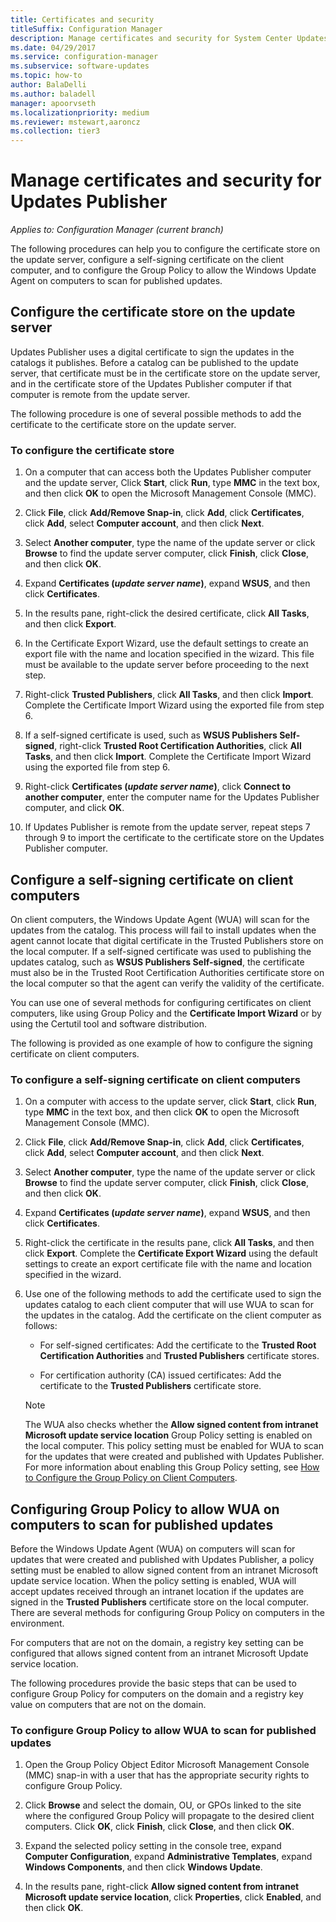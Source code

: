 ```yaml
---
title: Certificates and security
titleSuffix: Configuration Manager
description: Manage certificates and security for System Center Updates Publisher
ms.date: 04/29/2017
ms.service: configuration-manager
ms.subservice: software-updates
ms.topic: how-to
author: BalaDelli
ms.author: baladell
manager: apoorvseth
ms.localizationpriority: medium
ms.reviewer: mstewart,aaroncz 
ms.collection: tier3
---
```

# Manage certificates and security for Updates Publisher

*Applies to: Configuration Manager (current branch)*

The following procedures can help you to configure the certificate store on the update server, configure a self-signing certificate on the client computer, and to configure the Group Policy to allow the Windows Update Agent on computers to scan for published updates.

## Configure the certificate store on the update server
 Updates Publisher uses a digital certificate to sign the updates in the catalogs it publishes. Before a catalog can be published to the update server, that certificate must be in the certificate store on the update server, and in the certificate store of the Updates Publisher computer if that computer is remote from the update server.

The following procedure is one of several possible methods to add the certificate to the certificate store on the update server.

### To configure the certificate store
1.  On a computer that can access both the Updates Publisher computer and the update server, Click **Start**, click **Run**, type **MMC** in the text box, and then click **OK** to open the Microsoft Management Console (MMC).

2.  Click **File**, click **Add/Remove Snap-in**, click **Add**, click **Certificates**, click **Add**, select **Computer account**, and then click **Next**.

3.  Select **Another computer**, type the name of the update server or click **Browse** to find the update server computer, click **Finish**, click **Close**, and then click **OK**.

4.  Expand **Certificates (*update server name*)**, expand **WSUS**, and then click **Certificates**.

5.  In the results pane, right-click the desired certificate, click **All Tasks**, and then click **Export**.

6.  In the Certificate Export Wizard, use the default settings to create an export file with the name and location specified in the wizard. This file must be available to the update server before proceeding to the next step.

7.  Right-click **Trusted Publishers**, click **All Tasks**, and then click **Import**. Complete the Certificate Import Wizard using the exported file from step 6.

8.  If a self-signed certificate is used, such as **WSUS Publishers Self-signed**, right-click **Trusted Root Certification Authorities**, click **All Tasks**, and then click **Import**. Complete the Certificate Import Wizard using the exported file from step 6.

9.  Right-click **Certificates (*update server name*)**, click **Connect to another computer**, enter the computer name for the Updates Publisher computer, and click **OK**.

10. If Updates Publisher is remote from the update server, repeat steps 7 through 9 to import the certificate to the certificate store on the Updates Publisher computer.



## Configure a self-signing certificate on client computers
On client computers, the Windows Update Agent (WUA) will scan for the updates from the catalog. This process will fail to install updates when the agent cannot locate that digital certificate in the Trusted Publishers store on the local computer. If a self-signed certificate was used to publishing the updates catalog, such as **WSUS Publishers Self-signed**, the certificate must also be in the Trusted Root Certification Authorities certificate store on the local computer so that the agent can verify the validity of the certificate.

You can use one of several methods for configuring certificates on client computers, like using Group Policy and the **Certificate Import Wizard** or by using the Certutil tool and software distribution.

The following is provided as one example of how to configure the signing certificate on client computers.

### To configure a self-signing certificate on client computers
1. On a computer with access to the update server, click **Start**, click **Run**, type **MMC** in the text box, and then click **OK** to open the Microsoft Management Console (MMC).

2. Click **File**, click **Add/Remove Snap-in**, click **Add**, click **Certificates**, click **Add**, select **Computer account**, and then click **Next**.

3. Select **Another computer**, type the name of the update server or click **Browse** to find the update server computer, click **Finish**, click **Close**, and then click **OK**.

4. Expand **Certificates (*update server name*)**, expand **WSUS**, and then click **Certificates**.

5. Right-click the certificate in the results pane, click **All Tasks**, and then click **Export**. Complete the **Certificate Export Wizard** using the default settings to create an export certificate file with the name and location specified in the wizard.

6. Use one of the following methods to add the certificate used to sign the updates catalog to each client computer that will use WUA to scan for the updates in the catalog. Add the certificate on the client computer as follows:

   -   For self-signed certificates: Add the certificate to the **Trusted Root Certification Authorities** and **Trusted Publishers** certificate stores.

   -   For certification authority (CA) issued certificates: Add the certificate to the **Trusted Publishers** certificate store.

   > [!NOTE]
   > The WUA also checks whether the **Allow signed content from intranet Microsoft update service location** Group Policy setting is enabled on the local computer. This policy setting must be enabled for WUA to scan for the updates that were created and published with Updates Publisher. For more information about enabling this Group Policy setting, see [How to Configure the Group Policy on Client Computers](/previous-versions/bb530967(v=technet.10)).



## Configuring Group Policy to allow WUA on computers to scan for published updates
Before the Windows Update Agent (WUA) on computers will scan for updates that were created and published with Updates Publisher, a policy setting must be enabled to allow signed content from an intranet Microsoft update service location. When the policy setting is enabled, WUA will accept updates received through an intranet location if the updates are signed in the **Trusted Publishers** certificate store on the local computer. There are several methods for configuring Group Policy on computers in the environment.

For computers that are not on the domain, a registry key setting can be configured that allows signed content from an intranet Microsoft Update service location.

The following procedures provide the basic steps that can be used to configure Group Policy for computers on the domain and a registry key value on computers that are not on the domain.

### To configure Group Policy to allow WUA to scan for published updates
1.  Open the Group Policy Object Editor Microsoft Management Console (MMC) snap-in with a user that has the appropriate security rights to configure Group Policy.

2.  Click **Browse** and select the domain, OU, or GPOs linked to the site where the configured Group Policy will propagate to the desired client computers. Click **OK**, click **Finish**, click **Close**, and then click **OK**.

3.  Expand the selected policy setting in the console tree, expand **Computer Configuration**, expand **Administrative Templates**, expand **Windows Components**, and then click **Windows Update**.

4.  In the results pane, right-click **Allow signed content from intranet Microsoft update service location**, click **Properties**, click **Enabled**, and then click **OK**.